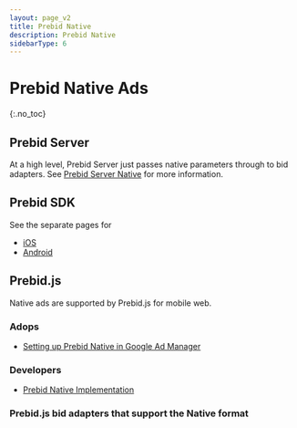 ```yaml
---
layout: page_v2
title: Prebid Native
description: Prebid Native
sidebarType: 6
---
```


<script src="/assets/js/dynamicTable.js" type="text/javascript"></script>

# Prebid Native Ads

{:.no_toc}

## Prebid Server

At a high level, Prebid Server just passes native parameters through to
bid adapters. See [Prebid Server Native](/prebid-server/features/pbs-native.html) for more information.

## Prebid SDK

See the separate pages for

- [iOS](/prebid-mobile/pbm-api/ios/pbm-nativeadunit-ios.html)
- [Android](/prebid-mobile/pbm-api/android/pbm-nativeadunit-android.html)

## Prebid.js

Native ads are supported by Prebid.js for mobile web.

### Adops

- [Setting up Prebid Native in Google Ad Manager](/adops/gam-native.html)

### Developers

- [Prebid Native Implementation](/prebid/native-implementation.html)

### Prebid.js bid adapters that support the Native format

<div id="dynamicTable"></div>

<script type="text/javascript">
var dynamicTableContents=[];

{% assign numNative = 0 %}
{% assign nativeBidders = "" %}
{% assign bidder_pages = site.pages | where: "layout", "bidder" %}
{% for page in bidder_pages %}
{% if page.media_types contains 'native' %}
   dynamicTableContents[{{numNative}}]={};
   dynamicTableContents[{{numNative}}].href="/dev-docs/bidders.html#{{page.biddercode}}";
   dynamicTableContents[{{numNative}}].text="{{page.title}}";
   {% assign numNative = numNative | plus: 1 %}
{% endif %}
{% endfor %}
</script>
<script>
  writeDynamicTable({div:"dynamicTable", data:"dynamicTableContents"});
</script>
